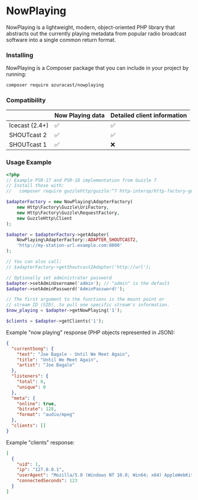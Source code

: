 # NowPlaying

NowPlaying is a lightweight, modern, object-oriented PHP library that abstracts out the currently playing metadata from
popular radio broadcast software into a single common return format.

### Installing

NowPlaying is a Composer package that you can include in your project by running:

```bash
composer require azuracast/nowplaying
```

### Compatibility

|                | Now Playing data | Detailed client information |
|----------------|------------------|-----------------------------|
| Icecast (2.4+) | ✅                | ✅                           |
| SHOUTcast 2    | ✅                | ✅                           |
| SHOUTcast 1    | ✅                | ❌                           |

### Usage Example

```php
<?php
// Example PSR-17 and PSR-18 implementation from Guzzle 7
// Install those with:
//   composer require guzzlehttp/guzzle:^7 http-interop/http-factory-guzzle

$adapterFactory = new NowPlaying\AdapterFactory(
    new Http\Factory\Guzzle\UriFactory,
    new Http\Factory\Guzzle\RequestFactory,
    new GuzzleHttp\Client
);

$adapter = $adapterFactory->getAdapter(
    NowPlaying\AdapterFactory::ADAPTER_SHOUTCAST2,
    'http://my-station-url.example.com:8000'
);

// You can also call:
// $adapterFactory->getShoutcast2Adapter('http://url');

// Optionally set administrator password
$adapter->setAdminUsername('admin'); // "admin" is the default
$adapter->setAdminPassword('AdminPassword!');

// The first argument to the functions is the mount point or
// stream ID (SID), to pull one specific stream's information.
$now_playing = $adapter->getNowPlaying('1');

$clients = $adapter->getClients('1');
```

Example "now playing" response (PHP objects represented in JSON):

```json
{
  "currentSong": {
    "text": "Joe Bagale - Until We Meet Again",
    "title": "Until We Meet Again",
    "artist": "Joe Bagale"
  },
  "listeners": {
    "total": 0,
    "unique": 0
  },
  "meta": {
    "online": true,
    "bitrate": 128,
    "format": "audio/mpeg"
  },
  "clients": []
}
```

Example "clients" response:

```json
[
  {
    "uid": 1,
    "ip": "127.0.0.1",
    "userAgent": "Mozilla/5.0 (Windows NT 10.0; Win64; x64) AppleWebKit/537.36 (KHTML, like Gecko) Chrome/69.0.3497.81 Safari/537.36",
    "connectedSeconds": 123
  }
]
```

